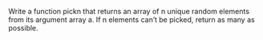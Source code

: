 Write a function pickn that returns an array of n unique random elements from its argument array a. If n elements can’t be picked, return as many as possible.
